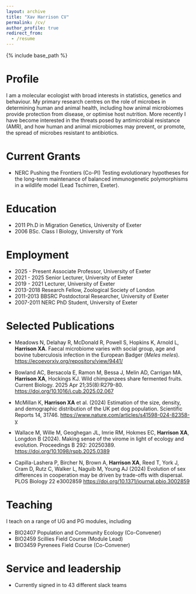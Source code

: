 ```yaml
---
layout: archive
title: "Xav Harrison CV"
permalink: /cv/
author_profile: true
redirect_from:
  - /resume
---
```


{% include base_path %}

Profile
======
I am a molecular ecologist with broad interests in statistics, genetics and behaviour. My primary research centres on the role of microbes in determining human and animal health, including how animal microbiomes provide protection from disease, or optimise host nutrition. More recently I have become interested in the threats posed by antimicrobial resistance (AMR), and how human and animal microbiomes may prevent, or promote, the spread of microbes resistant to antibiotics. 


Current Grants
======
* NERC Pushing the Frontiers (Co-PI) Testing evolutionary hypotheses for the long-term maintenance of balanced immunogenetic polymorphisms in a wildlife model (Lead Tschirren, Exeter). 


Education
======
* 2011  Ph.D in Migration Genetics, University of Exeter
* 2006  BSc. Class I Biology, University of York 


Employment 
======
* 2025 - Present        Associate Professor, University of Exeter
* 2021 - 2025           Senior Lecturer, University of Exeter
* 2019 - 2021           Lecturer, University of Exeter 
* 2013-2018             Research Fellow, Zoological Society of London 
* 2011-2013             BBSRC Postdoctoral Researcher, University of Exeter
* 2007-2011             NERC PhD Student, University of Exeter
 

Selected Publications
======

* Meadows N, Delahay R, McDonald R, Powell S, Hopkins K, Arnold L, **Harrison XA**. Faecal microbiome varies with social group, age and bovine tuberculosis infection in the European Badger (_Meles meles_). <https://ecoevorxiv.org/repository/view/9441/>

* Bowland AC, Bersacola E, Ramon M, Bessa J, Melin AD, Carrigan MA, **Harrison XA**, Hockings KJ. Wild chimpanzees share fermented fruits. Current Biology. 2025 Apr 21;35(8):R279-80. <https://doi.org/10.1016/j.cub.2025.02.067>

* McMillan K, **Harrison XA** et al. (2024) Estimation of the size, density, and demographic distribution of the UK pet dog population. Scientific Reports 14, 31746. <https://www.nature.com/articles/s41598-024-82358-y>

* Wallace M, Wille M, Geoghegan JL, Imrie RM, Hokmes EC, **Harrison XA**, Longdon B (2024). Making sense of the virome in light of ecology and evolution. Proceedings B 292: 20250389. <https://doi.org/10.1098/rspb.2025.0389>

* Capilla-Lashera P, Bircher N, Brown A, **Harrison XA**, Reed T, York J, Cram D, Rutz C, Walker L, Naguib M, Young AJ (2024) Evolution of sex differences in cooperation may be driven by trade-offs with dispersal. PLOS Biology 22 e3002859 <https://doi.org/10.1371/journal.pbio.3002859>

  

Teaching
======
I teach on a range of UG and PG modules, including 
* BIO2407 Population and Community Ecology (Co-Convener)
* BIO2459 Scillies Field Course (Module Lead)
* BIO3459 Pyrenees Field Course (Co-Convener)
  
Service and leadership
======
* Currently signed in to 43 different slack teams
